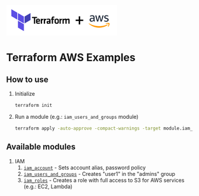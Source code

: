 ![](images/terraform_aws.png)

# Terraform AWS Examples



## How to use

1. Initialize
    ```sh
    terraform init
    ```

2. Run a module (e.g.: `iam_users_and_groups` module)
    ```sh
    terraform apply -auto-approve -compact-warnings -target module.iam_users_and_groups
    ```



## Available modules

1. IAM
    1. [`iam_account`](iam_account/README.md) - Sets account alias, password policy
    1. [`iam_users_and_groups`](iam_users_and_groups/README.md) - Creates "user1" in the "admins" group
    1. [`iam_roles`](iam_roles/README.md) - Creates a role with full access to S3 for AWS services (e.g.: EC2, Lambda)
